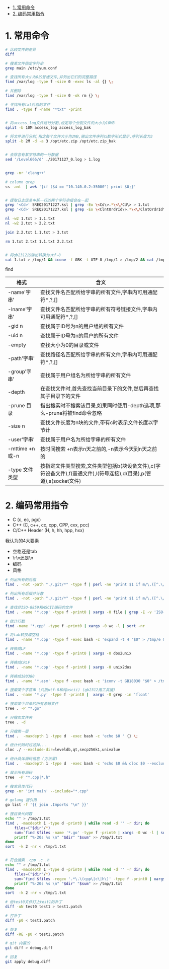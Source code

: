 

<!-- TOC -->

- [1. 常用命令](#1-常用命令)
- [2. 编码常用指令](#2-编码常用指令)

<!-- /TOC -->



# 1. 常用命令

```bash
# 比较文件的差异
diff

# 搜素文件指定字符串
grep main /etc/yum.conf

# 查找所有大小为0的普通文件,并列出它们的完整路径
find /var/log -type f -size 0 -exec ls -al {} \;

# 并删除
find /var/log -type f -size 0 -ok rm {} \;

# 寻找所有txt后缀的文件
find . -type f -name "*txt" -print


# 将access_log文件进行分割,设定每个分割文件的大小为10MB
split -b 10M access_log access_log_bak

# 将文件进行分割,指定每个文件大小为2MB,输出文件序列以数字形式显示,序列长度为3
split -b 2M -d -a 3 /opt/etc.zip /opt/etc.zip_bak


# 去除含有某字符串的一行数据
sed '/Level666/d' ./20171127_0.log > 1.log


grep -nr 'clang++'

# column grep
ss -ant  | awk '{if ($4 == "10.140.0.2:35000") print $0;}'


# 提取日志信息中某一行的两个字符串组合在一起
grep '<Cd>' SREQ20171227.ksl | grep -Eo \<Cd\>.*\<\/Cd\> > 1.txt
grep '<Cd>' SREQ20171227.ksl | grep -Eo \<ClntOrdrId\>.*\<\/ClntOrdrId\> > 2.txt

nl -w2 1.txt > 1.1.txt
nl -w2 2.txt > 2.2.txt

join 2.2.txt 1.1.txt > 3.txt

rm 1.txt 2.txt 1.1.txt 2.2.txt


# 将gb2312的输出转换为utf-8
cat 1.txt > /tmp/1 && iconv -f GBK -t UTF-8 /tmp/1 > /tmp/2 && cat /tmp/2

```

find

格式|含义
-|-
-name'字串' | 查找文件名匹配所给字串的所有文件,字串内可用通配符*,?,[]
-lname'字串' | 查找文件名匹配所给字串的所有符号链接文件,字串内可用通配符*,?,[]
-gid n | 查找属于ID号为n的用户组的所有文件
-uid n | 查找属于ID号为n的用户的所有文件
-empty | 查找大小为0的目录或文件
-path'字串' | 查找路径名匹配所给字串的所有文件,字串内可用通配符*,?,[]
-group'字串' | 查找属于用户组名为所给字串的所有文件
-depth | 在查找文件时,首先查找当前目录下的文件,然后再查找其子目录下的文件
-prune 目录 | 指出搜素时不搜索该目录,如果同时使用-depth选项,那么-prune将被find命令忽略
-size n | 查找文件长度为n块的文件,带有c时表示文件长度以字节计
-user'字串'|查找属于用户名为所给字串的所有文件
-mttime +n或-n|按时间搜索 +n表示n天之前的,-n表示今天到n天之前的
-type 文件类型|按指定文件类型搜索,文件类型包括b(块设备文件),c(字符设备文件),f(普通文件),l(符号连接),d(目录),p(管道),s(socket文件)

# 2. 编码常用指令

* C                          (c, ec, pgc)
* C++                        (C, c++, cc, cpp, CPP, cxx, pcc)
* C/C++ Header               (H, h, hh, hpp, hxx)

我认为的4大要素
* 空格还是tab
* \r\n还是\n 
* 编码
* 风格

```bash
# 列出所有的后缀
find . -not -path "./.git/*" -type f | perl -ne 'print $1 if m/\.([^.\/]+)$/' | sort -u

# 列出所有后缀并计数
find . -not -path "./.git/*" -type f | perl -ne 'print $1 if m/\.([^.\/]+)$/' | sort | uniq -c | sort

# 查找非ISO-8859和ASCII编码的文件
find . -name '*.cpp' -type f -print0 | xargs -0 file | grep -E -v 'ISO-8859|ASCII'

# 统计行数
find -name '*.cpp' -type f -print0 | xargs -0 wc -l | sort -nr

# 将tab转换成空格
find . -name '*.cpp' -type f -exec bash -c 'expand -t 4 "$0" > /tmp/e && mv /tmp/e "$0"' {} \;

# 转换成LF
find . -name '*.cpp' -type f -print0 | xargs -0 dos2unix

# 转换成CRLF
find . -name '*.cpp' -type f -print0 | xargs -0 unix2dos

# 转换成180380
find . -name '*.asm' -type f -exec bash -c 'iconv -t GB18030 "$0" > /tmp/e && mv /tmp/e "$0"' {} \;

# 搜索某个字符串 (只限utf-8和纯ascii) (gb2312用工具搜)
find . -name '*.py' -type f -print0 |  xargs -0 grep -in 'float'

# 搜索某个目录的所有源码文件
tree . -P "*.go"

# 只搜索文件夹
tree . -d

# 只搜索一层
find .  -maxdepth 1 -type d  -exec bash -c 'echo $0 ' {} \;

# 统计代码时过滤掉...
cloc ./ --exclude-dir=leveldb,qt,secp256k1,univalue

# 统计具体源码信息 (方法累)
find .  -maxdepth 1 -type d  -exec bash -c 'echo $0 && cloc $0 --exclude-dir=.,leveldb,qt,secp256k1,univalue ' {} \;

# 展示所有源码
tree  -P "*.cpp|*.h"

# 搜索具体代码
grep -nr 'int main' --include="*.cpp"

# golang 搜引用
go list -f '{{ join .Imports "\n" }}'

# 搜目录代码数
echo "" > /tmp/1.txt
find . -maxdepth 1 -type d -print0 | while read -d '' -r dir; do
    files=("$dir"/*)
    sum=`find $files -name '*.go' -type f -print0 | xargs -0 wc -l | sort -nr | head -n 1 | awk '{print $1}'`
    printf "%-20s %s \n" "$dir" "$sum" >> /tmp/1.txt
done
sort  -k 2 -nr < /tmp/1.txt


# 符合搜索 .cpp .c .h
echo "" > /tmp/1.txt
find . -maxdepth 1 -type d -print0 | while read -d '' -r dir; do
    files=("$dir"/*)
    sum=`find $files -regex '.*\.\(cpp\|c\|h\)' -type f -print0 | xargs -0 wc -l | sort -nr | head -n 1 | awk '{print $1}'`
    printf "%-20s %s \n" "$dir" "$sum" >> /tmp/1.txt
done
sort  -k 2 -nr < /tmp/1.txt

# 给test0文件打上test1的补丁
diff -uN test0 test1 > test1.patch

# 打补丁
diff -p0 < test1.patch

# 恢复
diff -RE -p0 < test1.patch

# git 内置的
git diff > debug.diff

# 回复
git apply debug.diff
```
